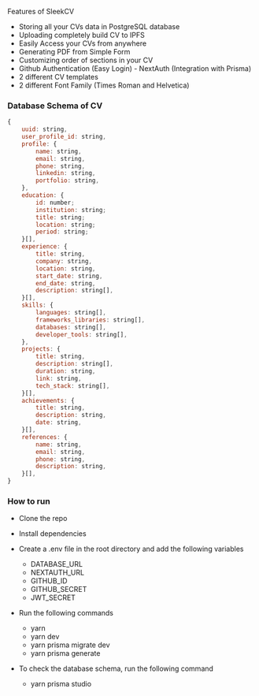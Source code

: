 Features of SleekCV

- Storing all your CVs data in PostgreSQL database
- Uploading completely build CV to IPFS
- Easily Access your CVs from anywhere
- Generating PDF from Simple Form
- Customizing order of sections in your CV
- Github Authentication (Easy Login) - NextAuth (Integration with Prisma)
- 2 different CV templates
- 2 different Font Family (Times Roman and Helvetica)

### Database Schema of CV

```js
{
    uuid: string,
    user_profile_id: string,
    profile: {
        name: string,
        email: string,
        phone: string,
        linkedin: string,
        portfolio: string,
    },
    education: {
        id: number;
        institution: string;
        title: string;
        location: string;
        period: string;
    }[],
    experience: {
        title: string,
        company: string,
        location: string,
        start_date: string,
        end_date: string,
        description: string[],
    }[],
    skills: {
        languages: string[],
        frameworks_libraries: string[],
        databases: string[],
        developer_tools: string[],
    },
    projects: {
        title: string,
        description: string[],
        duration: string,
        link: string,
        tech_stack: string[],
    }[],
    achievements: {
        title: string,
        description: string,
        date: string,
    }[],
    references: {
        name: string,
        email: string,
        phone: string,
        description: string,
    }[],
}
```

### How to run

- Clone the repo
- Install dependencies
- Create a .env file in the root directory and add the following variables

  - DATABASE_URL
  - NEXTAUTH_URL
  - GITHUB_ID
  - GITHUB_SECRET
  - JWT_SECRET

- Run the following commands

  - yarn
  - yarn dev
  - yarn prisma migrate dev
  - yarn prisma generate

- To check the database schema, run the following command
  - yarn prisma studio
